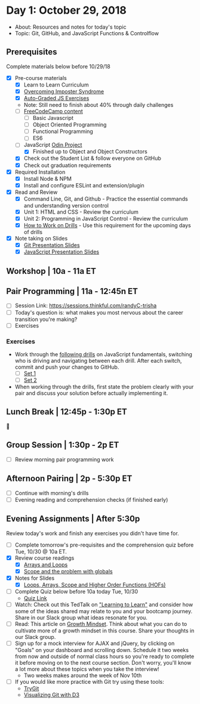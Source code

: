 # Day 1: October 29, 2018
* About: Resources and notes for today's topic
* Topic: Git, GitHub, and JavaScript Functions & Controlflow

## Prerequisites 
Complete materials below before 10/29/18
- [x] Pre-course materials
  - [x] Learn to Learn Curriculum
  - [x] [Overcoming Imposter Syndrome](https://medium.com/counter-intuition/overcoming-impostor-syndrome-bdae04e46ec5)
  - [x] [Auto-Graded JS Exercises](https://repl.it/community/classrooms/20690)
   * Note: Still need to finish about 40% through daily challenges
  - [ ] [FreeCodeCamp content](https://learn.freecodecamp.org/)
    - [ ] Basic Javascript
    - [ ] Object Oriented Programming
    - [ ] Functional Programming
    - [ ] ES6
  - [ ] JavaScript [Odin Project](https://www.theodinproject.com/courses/javascript)
    - [x] Finished up to Object and Object Constructors
  - [x] Check out the Student List & follow everyone on GitHub
  - [x] Check out graduation requirements
  
- [x] Required Installation
  - [x] Install Node & NPM
  - [x] Install and configure ESLint and extension/plugin
- [x] Read and Review
  - [x] Command Line, Git, and Github - Practice the essential commands and understanding version control
  - [x] Unit 1: HTML and CSS - Review the curriculum
  - [x] Unit 2: Programming in JavaScript Control - Review the curriculum
  - [x] [How to Work on Drills](https://gist.github.com/rich-at-thinkful/a36c50bc86afc31fed4113c8f1ece110) - Use this requirement for the upcoming days of drills
- [x] Note taking on Slides
  - [x] [Git Presentation Slides](https://thinkful.slides.com/thinkful/git-github-basics#/)
  - [x] [JavaScript Presentation Slides](https://thinkful.slides.com/thinkful/js-functions-conditionals#/)

## Workshop | 10a - 11a ET

## Pair Programming | 11a - 12:45n ET
- [ ] Session Link: https://sessions.thinkful.com/randyC-trisha
- [ ] Today's question is: what makes you most nervous about the career transition you're making?
- [ ] Exercises

### Exercises
* Work through the [following drills](https://github.com/rich-at-thinkful/ft-curric-gists/blob/master/fundamentals/git-github-drills.md) on JavaScript fundamentals, switching who is driving and navigating between each drill. After each switch, commit and push your changes to GitHub.
  - [ ] [Set 1](https://github.com/rich-at-thinkful/ft-curric-gists/blob/master/fundamentals/function-drills-1.md)
  - [ ] [Set 2](https://github.com/rich-at-thinkful/ft-curric-gists/blob/master/fundamentals/function-drills-2.md)
* When working through the drills, first state the problem clearly with your pair and discuss your solution before actually implementing it.

## Lunch Break | 12:45p - 1:30p ET
:ramen:

## Group Session | 1:30p - 2p ET
- [ ] Review morning pair programming work

## Afternoon Pairing | 2p - 5:30p ET
- [ ] Continue with morning's drills
- [ ] Evening reading and comprehension checks (if finished early)

## Evening Assignments | After 5:30p
Review today's work and finish any exercises you didn't have time for.

- [ ] Complete tomorrow's pre-requisites and the comprehension quiz before Tue, 10/30 @ 10a ET.
- [x] Review course readings
  - [x] [Arrays and Loops](https://courses.thinkful.com/web-dev-001v1/lesson/2.4)
  - [x] [Scope and the problem with globals](https://courses.thinkful.com/web-dev-001v1/lesson/2.5)
- [x] Notes for Slides
  - [x] [Loops, Arrays, Scope and Higher Order Functions (HOFs)](https://thinkful.slides.com/thinkful/loops-arrays-scope/#/)
- [ ] Complete Quiz below before 10a today Tue, 10/30
    * [Quiz Link](https://docs.google.com/forms/d/e/1FAIpQLScleFOAUjZ-HxvTn_6e0VkmIYIE20WH4CSLL2A_ciRs3u13Yg/viewform)
- [ ] Watch: Check out this TedTalk on ["Learning to Learn"](https://www.youtube.com/watch?v=O96fE1E-rf8) and consider how some of the ideas shared may relate to you and your bootcamp journey. Share in our Slack group what ideas resonate for you.
- [ ] Read: This article on [Growth Mindset](https://onedublin.org/2012/06/19/stanford-universitys-carol-dweck-on-the-growth-mindset-and-education/ ). Think about what you can do to cultivate more of a growth mindset in this course. Share your thoughts in our Slack group.
- [ ] Sign up for a mock interview for AJAX and jQuery, by clicking on "Goals" on your dashboard and scrolling down. Schedule it two weeks from now and outside of normal class hours so you're ready to complete it before moving on to the next course section. Don't worry, you'll know a lot more about these topics when you take the interview!
   * Two weeks makes around the week of Nov 10th
- [ ] If you would like more practice with Git try using these tools: 
   * [TryGit](https://try.github.io/levels/1/challenges/1)
   * [Visualizing Git with D3](https://onlywei.github.io/explain-git-with-d3/)
